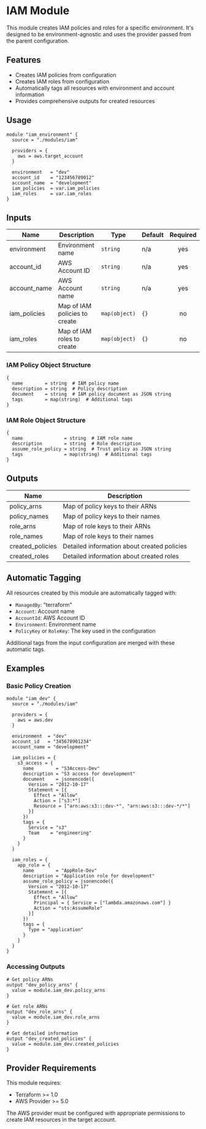 # IAM Module

This module creates IAM policies and roles for a specific environment. It's designed to be environment-agnostic and uses the provider passed from the parent configuration.

## Features

- Creates IAM policies from configuration
- Creates IAM roles from configuration
- Automatically tags all resources with environment and account information
- Provides comprehensive outputs for created resources

## Usage

```hcl
module "iam_environment" {
  source = "./modules/iam"
  
  providers = {
    aws = aws.target_account
  }
  
  environment   = "dev"
  account_id    = "123456789012"
  account_name  = "development"
  iam_policies  = var.iam_policies
  iam_roles     = var.iam_roles
}
```

## Inputs

| Name | Description | Type | Default | Required |
|------|-------------|------|---------|:--------:|
| environment | Environment name | `string` | n/a | yes |
| account_id | AWS Account ID | `string` | n/a | yes |
| account_name | AWS Account name | `string` | n/a | yes |
| iam_policies | Map of IAM policies to create | `map(object)` | `{}` | no |
| iam_roles | Map of IAM roles to create | `map(object)` | `{}` | no |

### IAM Policy Object Structure

```hcl
{
  name        = string  # IAM policy name
  description = string  # Policy description
  document    = string  # IAM policy document as JSON string
  tags        = map(string)  # Additional tags
}
```

### IAM Role Object Structure

```hcl
{
  name               = string  # IAM role name
  description        = string  # Role description
  assume_role_policy = string  # Trust policy as JSON string
  tags               = map(string)  # Additional tags
}
```

## Outputs

| Name | Description |
|------|-------------|
| policy_arns | Map of policy keys to their ARNs |
| policy_names | Map of policy keys to their names |
| role_arns | Map of role keys to their ARNs |
| role_names | Map of role keys to their names |
| created_policies | Detailed information about created policies |
| created_roles | Detailed information about created roles |

## Automatic Tagging

All resources created by this module are automatically tagged with:

- `ManagedBy`: "terraform"
- `Account`: Account name
- `AccountId`: AWS Account ID
- `Environment`: Environment name
- `PolicyKey` or `RoleKey`: The key used in the configuration

Additional tags from the input configuration are merged with these automatic tags.

## Examples

### Basic Policy Creation

```hcl
module "iam_dev" {
  source = "./modules/iam"
  
  providers = {
    aws = aws.dev
  }
  
  environment  = "dev"
  account_id   = "345678901234"
  account_name = "development"
  
  iam_policies = {
    s3_access = {
      name        = "S3Access-Dev"
      description = "S3 access for development"
      document    = jsonencode({
        Version = "2012-10-17"
        Statement = [{
          Effect = "Allow"
          Action = ["s3:*"]
          Resource = ["arn:aws:s3:::dev-*", "arn:aws:s3:::dev-*/*"]
        }]
      })
      tags = {
        Service = "s3"
        Team    = "engineering"
      }
    }
  }
  
  iam_roles = {
    app_role = {
      name        = "AppRole-Dev"
      description = "Application role for development"
      assume_role_policy = jsonencode({
        Version = "2012-10-17"
        Statement = [{
          Effect = "Allow"
          Principal = { Service = ["lambda.amazonaws.com"] }
          Action = "sts:AssumeRole"
        }]
      })
      tags = {
        Type = "application"
      }
    }
  }
}
```

### Accessing Outputs

```hcl
# Get policy ARNs
output "dev_policy_arns" {
  value = module.iam_dev.policy_arns
}

# Get role ARNs
output "dev_role_arns" {
  value = module.iam_dev.role_arns
}

# Get detailed information
output "dev_created_policies" {
  value = module.iam_dev.created_policies
}
```

## Provider Requirements

This module requires:
- Terraform >= 1.0
- AWS Provider >= 5.0

The AWS provider must be configured with appropriate permissions to create IAM resources in the target account.